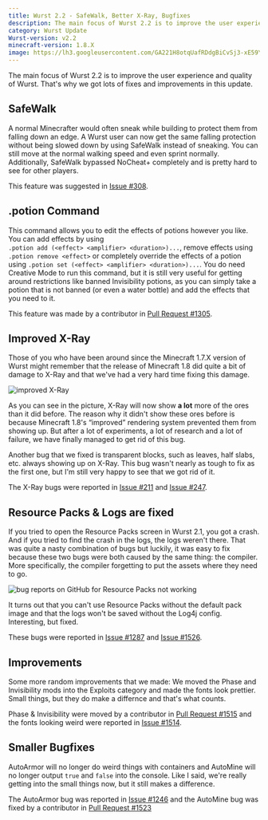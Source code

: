 ```yaml
---
title: Wurst 2.2 - SafeWalk, Better X-Ray, Bugfixes
description: The main focus of Wurst 2.2 is to improve the user experience and quality of Wurst. That's why we got lots of fixes and improvements in this update.
category: Wurst Update
Wurst-version: v2.2
minecraft-version: 1.8.X
image: https://lh3.googleusercontent.com/GA221H8otqUafRDdgBiCvSj3-xE59YAtvdvCBqTRfSAlrjL90jnUYMqh1XKWp306tl_OiCQeqPUpC_lbHIvP1UjMfYjnHVrbHwYLbzs5aEjWVFUxdOieivKspVNGFKCSZ-8raLY0O7itJc1UEPO5sxhr20gMxijyPxu6VM_3ZtQJnbZn9kEAcvOlKP2ZbX6EQmF9KKRtK2XTkYC_0T7pS-2cFATtOg1uiDe9ApdQmTV05b0Iite-rSANsnjNFU-8GObssvCAmJV2CyBviza8Aks3-l9pJ_tflQlCaqPZNVgkewBr1KzUE1zdgxBYw9JIv3amhxk6udIH_gj2Wl1ZcrmicGywlI68FmfaSNZKkDTmtHWdyuzAU-DzWbBYQNawBlBfp-5RqwLmNQVZX18qTaQMsixv4Z7ZeZ9HhYcMSdxyDonD8onfTjhwd_jlX1jdwMHNDfBpmmNqNIQXlk6EyiSI6zGUiW4ee8tPC3ce68Goo18u-6dbcW4JoePUU0Urk3N7SM6McMdHPkFmlqgMsCtKjbwn--YYD35PMI53CWaqJjBf_MYXzy_SykSC2nsfoI9GiJJMFJBeqT511J7Y5DO0rd9z9KbQcXhBAWgyR90GNSNT=w1280-h720-no
---
```

The main focus of Wurst 2.2 is to improve the user experience and quality of Wurst. That's why we got lots of fixes and improvements in this update.

## SafeWalk
A normal Minecrafter would often sneak while building to protect them from falling down an edge. A Wurst user can now get the same falling protection without being slowed down by using SafeWalk instead of sneaking. You can still move at the normal walking speed and even sprint normally. Additionally, SafeWalk bypassed NoCheat+ completely and is pretty hard to see for other players.

This feature was suggested in [Issue #308](https://github.com/Wurst-Imperium/Wurst-Client/issues/308).
<!--read more-->

## .potion Command
This command allows you to edit the effects of potions however you like. You can add effects by using <code>.potion&nbsp;add&nbsp;(&lt;effect&gt;&nbsp;&lt;amplifier&gt;&nbsp;&lt;duration&gt;)...</code>, remove effects using <code>.potion&nbsp;remove&nbsp;&lt;effect&gt;</code> or completely override the effects of a potion using <code>.potion&nbsp;set&nbsp;(&lt;effect&gt;&nbsp;&lt;amplifier&gt;&nbsp;&lt;duration&gt;)...</code>. You do need Creative Mode to run this command, but it is still very useful for getting around restrictions like banned Invisibility potions, as you can simply take a potion that is not banned (or even a water bottle) and add the effects that you need to it.

This feature was made by a contributor in [Pull Request #1305](https://github.com/Wurst-Imperium/Wurst-Client/pull/1305).

## Improved X-Ray
Those of you who have been around since the Minecraft 1.7.X version of Wurst might remember that the release of Minecraft 1.8 did quite a bit of damage to X-Ray and that we've had a very hard time fixing this damage.

![improved X-Ray](https://cloud.githubusercontent.com/assets/10100202/9235584/df55a0ea-413f-11e5-8fa1-d0f6f3a2bee5.png)

As you can see in the picture, X-Ray will now show **a lot** more of the ores than it did before. The reason why it didn't show these ores before is because Minecraft 1.8's <q>improved</q> rendering system prevented them from showing up. But after a lot of experiments, a lot of research and a lot of failure, we have finally managed to get rid of this bug.

Another bug that we fixed is transparent blocks, such as leaves, half slabs, etc. always showing up on X-Ray. This bug wasn't nearly as tough to fix as the first one, but I'm still very happy to see that we got rid of it.

The X-Ray bugs were reported in [Issue #211](https://github.com/Wurst-Imperium/Wurst-Client/issues/211)
and [Issue #247](https://github.com/Wurst-Imperium/Wurst-Client/issues/247).

## Resource Packs & Logs are fixed
If you tried to open the Resource Packs screen in Wurst 2.1, you got a crash. And if you tried to find the crash in the logs, the logs weren't there. That was quite a nasty combination of bugs but luckily, it was easy to fix because these two bugs were both caused by the same thing: the compiler. More specifically, the compiler forgetting to put the assets where they need to go.

![bug reports on GitHub for Resource Packs not working](https://cloud.githubusercontent.com/assets/10100202/9244145/ba8dce32-4198-11e5-896d-c53295a0e75d.png)

It turns out that you can't use Resource Packs without the default pack image and that the logs won't be saved without the Log4j config. Interesting, but fixed.

These bugs were reported in [Issue #1287](https://github.com/Wurst-Imperium/Wurst-Client/issues/1287) and [Issue #1526](https://github.com/Wurst-Imperium/Wurst-Client/issues/1526).

## Improvements
Some more random improvements that we made: We moved the Phase and Invisibility mods into the Exploits category and made the fonts look prettier. Small things, but they do make a differnce and that's what counts.

Phase & Invisibility were moved by a contributor in [Pull Request #1515](https://github.com/Wurst-Imperium/Wurst-Client/pull/1515) and the fonts looking weird were reported in [Issue #1514](https://github.com/Wurst-Imperium/Wurst-Client/issues/1514).

## Smaller Bugfixes
AutoArmor will no longer do weird things with containers and AutoMine will no longer output `true` and `false` into the console. Like I said, we're really getting into the small things now, but it still makes a difference.

The AutoArmor bug was reported in [Issue #1246](https://github.com/Wurst-Imperium/Wurst-Client/issues/1246) and the AutoMine bug was fixed by a contributor in [Pull Request #1523](https://github.com/Wurst-Imperium/Wurst-Client/pull/1523)
